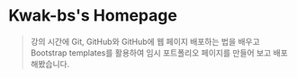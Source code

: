 # Kwak-bs's Homepage

> 강의 시간에 Git, GitHub와 GitHub에 웹 페이지 배포하는 법을 배우고 Bootstrap templates를 활용하여 임시 포트폴리오 페이지를 만들어 보고
배포해봤습니다. 


